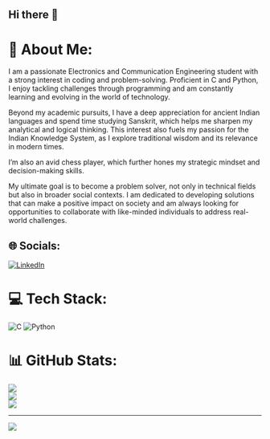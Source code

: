 ## Hi there 👋
# 💫 About Me:

I am a passionate Electronics and Communication Engineering student with a strong interest in coding and problem-solving. Proficient in C and Python, I enjoy tackling challenges through programming and am constantly learning and evolving in the world of technology.

Beyond my academic pursuits, I have a deep appreciation for ancient Indian languages and spend time studying Sanskrit, which helps me sharpen my analytical and logical thinking. This interest also fuels my passion for the Indian Knowledge System, as I explore traditional wisdom and its relevance in modern times.

I’m also an avid chess player, which further hones my strategic mindset and decision-making skills.

My ultimate goal is to become a problem solver, not only in technical fields but also in broader social contexts. I am dedicated to developing solutions that can make a positive impact on society and am always looking for opportunities to collaborate with like-minded individuals to address real-world challenges.

## 🌐 Socials:
[![LinkedIn](https://img.shields.io/badge/LinkedIn-%230077B5.svg?logo=linkedin&logoColor=white)](https://www.linkedin.com/in/sandeep-joshi-06b908333/)

# 💻 Tech Stack:
![C](https://img.shields.io/badge/c-%2300599C.svg?style=plastic&logo=c&logoColor=white) ![Python](https://img.shields.io/badge/python-3670A0?style=plastic&logo=python&logoColor=ffdd54)
# 📊 GitHub Stats:
![](https://github-readme-stats.vercel.app/api?username=Sandeep-joshi123&theme=radical&hide_border=false&include_all_commits=false&count_private=false)<br/>
![](https://github-readme-streak-stats.herokuapp.com/?user=Sandeep-joshi123&theme=radical&hide_border=false)<br/>
![](https://github-readme-stats.vercel.app/api/top-langs/?username=Sandeep-joshi123&theme=radical&hide_border=false&include_all_commits=false&count_private=false&layout=compact)

---
[![](https://visitcount.itsvg.in/api?id=Sandeep-joshi123&icon=0&color=0)](https://visitcount.itsvg.in)

<!-- Proudly created with GPRM ( https://gprm.itsvg.in ) -->
